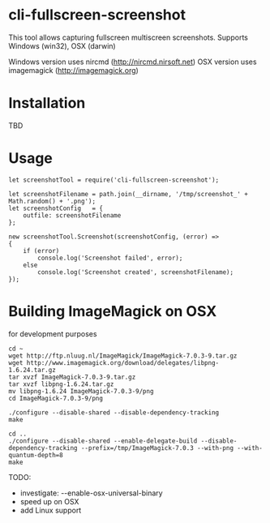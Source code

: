 cli-fullscreen-screenshot
=========================
This tool allows capturing fullscreen multiscreen screenshots.
Supports Windows (win32), OSX (darwin)

Windows version uses nircmd (http://nircmd.nirsoft.net)
OSX version uses imagemagick (http://imagemagick.org)

Installation
============
TBD

Usage
=====
```
let screenshotTool = require('cli-fullscreen-screenshot');

let screenshotFilename = path.join(__dirname, '/tmp/screenshot_' + Math.random() + '.png');
let screenshotConfig   = {
    outfile: screenshotFilename
};

new screenshotTool.Screenshot(screenshotConfig, (error) =>
{
    if (error)
        console.log('Screenshot failed', error);
    else
        console.log('Screenshot created', screenshotFilename);
});
```


Building ImageMagick on OSX
===========================
for development purposes
```
cd ~
wget http://ftp.nluug.nl/ImageMagick/ImageMagick-7.0.3-9.tar.gz
wget http://www.imagemagick.org/download/delegates/libpng-1.6.24.tar.gz
tar xvzf ImageMagick-7.0.3-9.tar.gz
tar xvzf libpng-1.6.24.tar.gz
mv libpng-1.6.24 ImageMagick-7.0.3-9/png
cd ImageMagick-7.0.3-9/png

./configure --disable-shared --disable-dependency-tracking
make

cd ..
./configure --disable-shared --enable-delegate-build --disable-dependency-tracking --prefix=/tmp/ImageMagick-7.0.3 --with-png --with-quantum-depth=8
make
```

TODO: 
* investigate: --enable-osx-universal-binary
* speed up on OSX
* add Linux support
